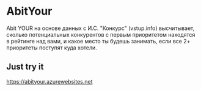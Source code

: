 # AbitYour
Abit YOUR на основе данных с И.С. "Конкурс" (vstup.info) высчитывает, сколько потенциальных конкурентов с первым приоритетом находятся в рейтинге над вами, и какое место ты будешь занимать, если все 2+ приоритеты поступят куда хотели.

Just try it
-----
https://abityour.azurewebsites.net
